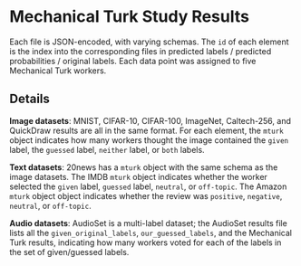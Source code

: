 # Mechanical Turk Study Results

Each file is JSON-encoded, with varying schemas. The `id` of each element is
the index into the corresponding files in predicted labels / predicted
probabilities / original labels. Each data point was assigned to five
Mechanical Turk workers.

## Details

**Image datasets**: MNIST, CIFAR-10, CIFAR-100, ImageNet, Caltech-256, and
QuickDraw results are all in the same format. For each element, the `mturk`
object indicates how many workers thought the image contained the `given`
label, the `guessed` label, `neither` label, or `both` labels.

**Text datasets**: 20news has a `mturk` object with the same schema as the
image datasets. The IMDB `mturk` object indicates whether the worker selected
the `given` label, `guessed` label, `neutral`, or `off-topic`. The Amazon
`mturk` object object indicates whether the review was `positive`, `negative`,
`neutral`, or `off-topic`.

**Audio datasets**: AudioSet is a multi-label dataset; the AudioSet results
file lists all the `given_original_labels`, `our_guessed_labels`, and the
Mechanical Turk results, indicating how many workers voted for each of the
labels in the set of given/guessed labels.
